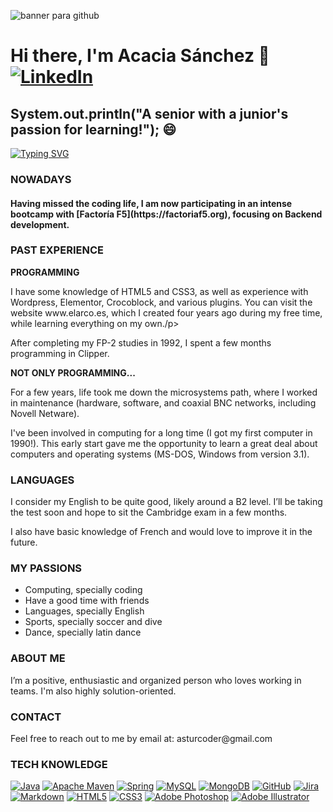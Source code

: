 ![banner para github](https://github.com/user-attachments/assets/27b7d4dc-d553-4fc0-93e8-b97abd304704)

# Hi there, I'm Acacia Sánchez 👋  <a href="https://linkedin.com/in/acaciasanchez" rel="nofollow"><img src="https://camo.githubusercontent.com/bbd5a3be2124528ab2064d49356ed845b5f9a05fc79c603e25c76c6601e28b67/68747470733a2f2f696d672e736869656c64732e696f2f62616467652f4c696e6b6564496e2d2532333030373742352e7376673f6c6f676f3d6c696e6b6564696e266c6f676f436f6c6f723d7768697465" alt="LinkedIn" data-canonical-src="https://img.shields.io/badge/LinkedIn-%230077B5.svg?logo=linkedin&amp;logoColor=white" style="max-width: 100%;"></a>

## System.out.println("A senior with a junior's passion for learning!"); 😄

[![Typing SVG](https://readme-typing-svg.herokuapp.com?font=Fira+Code&weight=200&size=30&pause=1000&color=0AC722&background=A6FFA944&center=true&vCenter=true&width=800&lines=Love+coding;Junior+backend+developer;Passionate+programmer;Senior+graphic+design;Team+working+lover;Always+happy+%3AD)]([https://git.io/typing-svg](https://readme-typing-svg.herokuapp.com/demo/))

<h3>NOWADAYS</h3>
<h4> Having missed the coding life, I am now participating in an intense bootcamp with [Factoría F5](https://factoriaf5.org), focusing on Backend development.</h4>

<h3>PAST EXPERIENCE </h3>
<p> <strong> PROGRAMMING </strong> </p>
<p> I have some knowledge of HTML5 and CSS3, as well as experience with Wordpress, Elementor, Crocoblock, and various plugins. You can visit the website www.elarco.es, which I created four years ago during my free time, while learning everything on my own./p>
<p> After completing my FP-2 studies in 1992, I spent a few months programming in Clipper.</p>

<p> <strong> NOT ONLY PROGRAMMING...  </strong> </p>
<p> For a few years, life took me down the microsystems path, where I worked in maintenance (hardware, software, and coaxial BNC networks, including Novell Netware). </p>
<p> I've been involved in computing for a long time (I got my first computer in 1990!). This early start gave me the opportunity to learn a great deal about computers and operating systems (MS-DOS, Windows from version 3.1). </p>


<h3>LANGUAGES</h3>
<p> I consider my English to be quite good, likely around a B2 level. I’ll be taking the test soon and hope to sit the Cambridge exam in a few months. </p>
<p> I also have basic knowledge of French and would love to improve it in the future. </p>

<h3>MY PASSIONS</h3>
<ul>
<li>Computing, specially coding</li>
<li>Have a good time with friends</li>
<li>Languages, specially English</li>
<li>Sports, specially soccer and dive </li>
<li>Dance, specially latin dance</li>
</ul>

<h3>ABOUT ME</h3>
<p> </p>I’m a positive, enthusiastic and organized person who loves working in teams. I'm also highly solution-oriented. </p>

<h3>CONTACT</h3>
Feel free to reach out to me by email at: asturcoder@gmail.com

<h3>TECH KNOWLEDGE</h3>
    <a target="_blank" rel="noopener noreferrer nofollow" href="https://camo.githubusercontent.com/a73109b04734b0adb5596090c93c0240b5a916dac6667be2fe41177ce8cfe470/68747470733a2f2f696d672e736869656c64732e696f2f62616467652f6a6176612d2532334544384230302e7376673f7374796c653d666c6174266c6f676f3d6f70656e6a646b266c6f676f436f6c6f723d7768697465"><img src="https://camo.githubusercontent.com/a73109b04734b0adb5596090c93c0240b5a916dac6667be2fe41177ce8cfe470/68747470733a2f2f696d672e736869656c64732e696f2f62616467652f6a6176612d2532334544384230302e7376673f7374796c653d666c6174266c6f676f3d6f70656e6a646b266c6f676f436f6c6f723d7768697465" alt="Java" data-canonical-src="https://img.shields.io/badge/java-%23ED8B00.svg?style=flat&amp;logo=openjdk&amp;logoColor=white" style="max-width: 100%;"></a> 
    <a target="_blank" rel="noopener noreferrer nofollow" href="https://camo.githubusercontent.com/31b33b71cadf5039a061b9675c37d234dff2a84b1421b880f48352baf2cd032c/68747470733a2f2f696d672e736869656c64732e696f2f62616467652f4170616368652532304d6176656e2d4337314133363f7374796c653d666c6174266c6f676f3d4170616368652532304d6176656e266c6f676f436f6c6f723d7768697465"><img src="https://camo.githubusercontent.com/31b33b71cadf5039a061b9675c37d234dff2a84b1421b880f48352baf2cd032c/68747470733a2f2f696d672e736869656c64732e696f2f62616467652f4170616368652532304d6176656e2d4337314133363f7374796c653d666c6174266c6f676f3d4170616368652532304d6176656e266c6f676f436f6c6f723d7768697465" alt="Apache Maven" data-canonical-src="https://img.shields.io/badge/Apache%20Maven-C71A36?style=flat&amp;logo=Apache%20Maven&amp;logoColor=white" style="max-width: 100%;"></a> 
    <a target="_blank" rel="noopener noreferrer nofollow" href="https://camo.githubusercontent.com/ae49bc5cc811c34bdca82dd43402284e444e8a9f82833f01d8a87a09ab28797c/68747470733a2f2f696d672e736869656c64732e696f2f62616467652f737072696e672d2532333644423333462e7376673f7374796c653d666c6174266c6f676f3d737072696e67266c6f676f436f6c6f723d7768697465"><img src="https://camo.githubusercontent.com/ae49bc5cc811c34bdca82dd43402284e444e8a9f82833f01d8a87a09ab28797c/68747470733a2f2f696d672e736869656c64732e696f2f62616467652f737072696e672d2532333644423333462e7376673f7374796c653d666c6174266c6f676f3d737072696e67266c6f676f436f6c6f723d7768697465" alt="Spring" data-canonical-src="https://img.shields.io/badge/spring-%236DB33F.svg?style=flat&amp;logo=spring&amp;logoColor=white" style="max-width: 100%;"></a> 
     <a target="_blank" rel="noopener noreferrer nofollow" href="https://camo.githubusercontent.com/0e07b77861d08adcf9f80d43f0ae2d4ff1bc47989639ebde4f6fa61cdd3c1af0/68747470733a2f2f696d672e736869656c64732e696f2f62616467652f6d7973716c2d3434373941312e7376673f7374796c653d666c6174266c6f676f3d6d7973716c266c6f676f436f6c6f723d7768697465"><img src="https://camo.githubusercontent.com/0e07b77861d08adcf9f80d43f0ae2d4ff1bc47989639ebde4f6fa61cdd3c1af0/68747470733a2f2f696d672e736869656c64732e696f2f62616467652f6d7973716c2d3434373941312e7376673f7374796c653d666c6174266c6f676f3d6d7973716c266c6f676f436f6c6f723d7768697465" alt="MySQL" data-canonical-src="https://img.shields.io/badge/mysql-4479A1.svg?style=flat&amp;logo=mysql&amp;logoColor=white" style="max-width: 100%;"></a> 
     <a target="_blank" rel="noopener noreferrer nofollow" href="https://camo.githubusercontent.com/ba691dc56654784cf1c8f2a0928b95256578355fc5f370f0bdf00bd4b147d5d2/68747470733a2f2f696d672e736869656c64732e696f2f62616467652f4d6f6e676f44422d2532333465613934622e7376673f7374796c653d666c6174266c6f676f3d6d6f6e676f6462266c6f676f436f6c6f723d7768697465"><img src="https://camo.githubusercontent.com/ba691dc56654784cf1c8f2a0928b95256578355fc5f370f0bdf00bd4b147d5d2/68747470733a2f2f696d672e736869656c64732e696f2f62616467652f4d6f6e676f44422d2532333465613934622e7376673f7374796c653d666c6174266c6f676f3d6d6f6e676f6462266c6f676f436f6c6f723d7768697465" alt="MongoDB" data-canonical-src="https://img.shields.io/badge/MongoDB-%234ea94b.svg?style=flat&amp;logo=mongodb&amp;logoColor=white" style="max-width: 100%;"></a> 
     <a target="_blank" rel="noopener noreferrer nofollow" href="https://camo.githubusercontent.com/537a691f5001345a0bde6d7b601390b0604fbfa2369cab67787faca846f95d8f/68747470733a2f2f696d672e736869656c64732e696f2f62616467652f6769746875622d2532333132313031312e7376673f7374796c653d666c6174266c6f676f3d676974687562266c6f676f436f6c6f723d7768697465"><img src="https://camo.githubusercontent.com/537a691f5001345a0bde6d7b601390b0604fbfa2369cab67787faca846f95d8f/68747470733a2f2f696d672e736869656c64732e696f2f62616467652f6769746875622d2532333132313031312e7376673f7374796c653d666c6174266c6f676f3d676974687562266c6f676f436f6c6f723d7768697465" alt="GitHub" data-canonical-src="https://img.shields.io/badge/github-%23121011.svg?style=flat&amp;logo=github&amp;logoColor=white" style="max-width: 100%;"></a> 
     <a target="_blank" rel="noopener noreferrer nofollow" href="https://camo.githubusercontent.com/83fec3cfd4a3c732522dff68cf786e13e0dd63b9d1893478e088b736832d2dfa/68747470733a2f2f696d672e736869656c64732e696f2f62616467652f6a6972612d2532333041304646462e7376673f7374796c653d666c6174266c6f676f3d6a697261266c6f676f436f6c6f723d7768697465"><img src="https://camo.githubusercontent.com/83fec3cfd4a3c732522dff68cf786e13e0dd63b9d1893478e088b736832d2dfa/68747470733a2f2f696d672e736869656c64732e696f2f62616467652f6a6972612d2532333041304646462e7376673f7374796c653d666c6174266c6f676f3d6a697261266c6f676f436f6c6f723d7768697465" alt="Jira" data-canonical-src="https://img.shields.io/badge/jira-%230A0FFF.svg?style=flat&amp;logo=jira&amp;logoColor=white" style="max-width: 100%;"></a> 
    <a target="_blank" rel="noopener noreferrer nofollow" href="https://camo.githubusercontent.com/8385791df6964d6529cfb8ff01deda5fdc192dfba3e47dceedd6ba7edeb2890a/68747470733a2f2f696d672e736869656c64732e696f2f62616467652f6d61726b646f776e2d2532333030303030302e7376673f7374796c653d666c6174266c6f676f3d6d61726b646f776e266c6f676f436f6c6f723d7768697465"><img src="https://camo.githubusercontent.com/8385791df6964d6529cfb8ff01deda5fdc192dfba3e47dceedd6ba7edeb2890a/68747470733a2f2f696d672e736869656c64732e696f2f62616467652f6d61726b646f776e2d2532333030303030302e7376673f7374796c653d666c6174266c6f676f3d6d61726b646f776e266c6f676f436f6c6f723d7768697465" alt="Markdown" data-canonical-src="https://img.shields.io/badge/markdown-%23000000.svg?style=flat&amp;logo=markdown&amp;logoColor=white" style="max-width: 100%;"></a>      
    <a target="_blank" rel="noopener noreferrer nofollow" href="https://camo.githubusercontent.com/2ecce177af015ad041b013a2af08f434773f981a9c9a5b1fbb21b11fe45b3b2d/68747470733a2f2f696d672e736869656c64732e696f2f62616467652f68746d6c352d2532334533344632362e7376673f7374796c653d666c6174266c6f676f3d68746d6c35266c6f676f436f6c6f723d7768697465"><img src="https://camo.githubusercontent.com/2ecce177af015ad041b013a2af08f434773f981a9c9a5b1fbb21b11fe45b3b2d/68747470733a2f2f696d672e736869656c64732e696f2f62616467652f68746d6c352d2532334533344632362e7376673f7374796c653d666c6174266c6f676f3d68746d6c35266c6f676f436f6c6f723d7768697465" alt="HTML5" data-canonical-src="https://img.shields.io/badge/html5-%23E34F26.svg?style=flat&amp;logo=html5&amp;logoColor=white" style="max-width: 100%;"></a>     
    <a target="_blank" rel="noopener noreferrer nofollow" href="https://camo.githubusercontent.com/25e4fea0521d29bddd8536b44c93ae3d30b25f36ed5139f2099fc7dc58bd6349/68747470733a2f2f696d672e736869656c64732e696f2f62616467652f637373332d2532333135373242362e7376673f7374796c653d666c6174266c6f676f3d63737333266c6f676f436f6c6f723d7768697465"><img src="https://camo.githubusercontent.com/25e4fea0521d29bddd8536b44c93ae3d30b25f36ed5139f2099fc7dc58bd6349/68747470733a2f2f696d672e736869656c64732e696f2f62616467652f637373332d2532333135373242362e7376673f7374796c653d666c6174266c6f676f3d63737333266c6f676f436f6c6f723d7768697465" alt="CSS3" data-canonical-src="https://img.shields.io/badge/css3-%231572B6.svg?style=flat&amp;logo=css3&amp;logoColor=white" style="max-width: 100%;"></a> 
     <a target="_blank" rel="noopener noreferrer nofollow" href="https://camo.githubusercontent.com/68fdd20a91121eecd00b82a8bea1bd485907dd5b2512a02d515469333eb928d5/68747470733a2f2f696d672e736869656c64732e696f2f62616467652f61646f626525323070686f746f73686f702d2532333331413846462e7376673f7374796c653d666c6174266c6f676f3d61646f626525323070686f746f73686f70266c6f676f436f6c6f723d7768697465"><img src="https://camo.githubusercontent.com/68fdd20a91121eecd00b82a8bea1bd485907dd5b2512a02d515469333eb928d5/68747470733a2f2f696d672e736869656c64732e696f2f62616467652f61646f626525323070686f746f73686f702d2532333331413846462e7376673f7374796c653d666c6174266c6f676f3d61646f626525323070686f746f73686f70266c6f676f436f6c6f723d7768697465" alt="Adobe Photoshop" data-canonical-src="https://img.shields.io/badge/adobe%20photoshop-%2331A8FF.svg?style=flat&amp;logo=adobe%20photoshop&amp;logoColor=white" style="max-width: 100%;"></a> 
     <a target="_blank" rel="noopener noreferrer nofollow" href="https://camo.githubusercontent.com/188de7c2098f8dded3a91b81d08ab5018eb020984410b02d85860c1f14340e52/68747470733a2f2f696d672e736869656c64732e696f2f62616467652f61646f6265253230696c6c7573747261746f722d2532334646394130302e7376673f7374796c653d666c6174266c6f676f3d61646f6265253230696c6c7573747261746f72266c6f676f436f6c6f723d7768697465"><img src="https://camo.githubusercontent.com/188de7c2098f8dded3a91b81d08ab5018eb020984410b02d85860c1f14340e52/68747470733a2f2f696d672e736869656c64732e696f2f62616467652f61646f6265253230696c6c7573747261746f722d2532334646394130302e7376673f7374796c653d666c6174266c6f676f3d61646f6265253230696c6c7573747261746f72266c6f676f436f6c6f723d7768697465" alt="Adobe Illustrator" data-canonical-src="https://img.shields.io/badge/adobe%20illustrator-%23FF9A00.svg?style=flat&amp;logo=adobe%20illustrator&amp;logoColor=white" style="max-width: 100%;"></a> 
     
